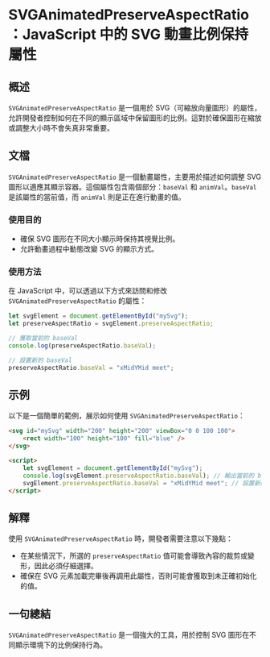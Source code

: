 <!--
Meta Description: # SVGAnimatedPreserveAspectRatio：JavaScript 中的 SVG 動畫比例保持屬性 ## 概述 `SVGAnimatedPreserveAspectRatio` 是一個用於 SVG（可縮放向量圖形）的屬性，允許開發者控制如何在不同的顯示區域中保留圖形的比例。這對於...
Meta Keywords: baseval, svg, svganimatedpreserveaspectratio, preserveaspectratio, svgelement
-->

# SVGAnimatedPreserveAspectRatio：JavaScript 中的 SVG 動畫比例保持屬性

## 概述
`SVGAnimatedPreserveAspectRatio` 是一個用於 SVG（可縮放向量圖形）的屬性，允許開發者控制如何在不同的顯示區域中保留圖形的比例。這對於確保圖形在縮放或調整大小時不會失真非常重要。

## 文檔
`SVGAnimatedPreserveAspectRatio` 是一個動畫屬性，主要用於描述如何調整 SVG 圖形以適應其顯示容器。這個屬性包含兩個部分：`baseVal` 和 `animVal`。`baseVal` 是該屬性的當前值，而 `animVal` 則是正在進行動畫的值。

### 使用目的
- 確保 SVG 圖形在不同大小顯示時保持其視覺比例。
- 允許動畫過程中動態改變 SVG 的顯示方式。

### 使用方法
在 JavaScript 中，可以透過以下方式來訪問和修改 `SVGAnimatedPreserveAspectRatio` 的屬性：

```javascript
let svgElement = document.getElementById("mySvg");
let preserveAspectRatio = svgElement.preserveAspectRatio;

// 獲取當前的 baseVal
console.log(preserveAspectRatio.baseVal);

// 設置新的 baseVal
preserveAspectRatio.baseVal = "xMidYMid meet";
```

## 示例
以下是一個簡單的範例，展示如何使用 `SVGAnimatedPreserveAspectRatio`：

```html
<svg id="mySvg" width="200" height="200" viewBox="0 0 100 100">
    <rect width="100" height="100" fill="blue" />
</svg>

<script>
    let svgElement = document.getElementById("mySvg");
    console.log(svgElement.preserveAspectRatio.baseVal); // 輸出當前的 baseVal
    svgElement.preserveAspectRatio.baseVal = "xMidYMid meet"; // 設置新的 baseVal
</script>
```

## 解釋
使用 `SVGAnimatedPreserveAspectRatio` 時，開發者需要注意以下幾點：
- 在某些情況下，所選的 `preserveAspectRatio` 值可能會導致內容的裁剪或變形，因此必須仔細選擇。
- 確保在 SVG 元素加載完畢後再調用此屬性，否則可能會獲取到未正確初始化的值。

## 一句總結
`SVGAnimatedPreserveAspectRatio` 是一個強大的工具，用於控制 SVG 圖形在不同顯示環境下的比例保持行為。